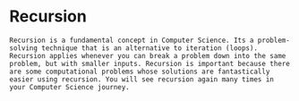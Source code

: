 # Recursion

    Recursion is a fundamental concept in Computer Science. Its a problem-solving technique that is an alternative to iteration (loops). Recursion applies whenever you can break a problem down into the same problem, but with smaller inputs. Recursion is important because there are some computational problems whose solutions are fantastically easier using recursion. You will see recursion again many times in your Computer Science journey.